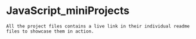 # JavaScript_miniProjects


    All the project files contains a live link in their individual readme files to showcase them in action.
